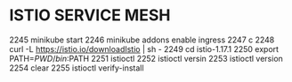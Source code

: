 # ISTIO SERVICE MESH

 2245  minikube start
 2246  minikube addons enable ingress
 2247  c
 2248  curl -L https://istio.io/downloadIstio | sh -
 2249  cd istio-1.17.1
 2250  export PATH=$PWD/bin:$PATH
 2251  istioctl
 2252  istioctl versin
 2253  istioctl version
 2254  clear
 2255  istioctl verify-install
